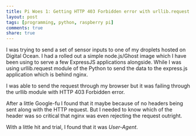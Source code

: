 ```yaml
---
title: Pi Woes 1: Getting HTTP 403 Forbidden error with urllib.request
layout: post
tags: [programming, python, raspberry pi]
comments: true
share: true
---
```

I was trying to send a set of sensor inputs to one of my droplets hosted on Digital Ocean. I had a rolled out a simple node.js/Ghost image which I have been using to serve a few ExpressJS applications alongside. While I was using urllib.request module of the Python to send the data to the express.js application which is behind nginx.

I was able to send the request through my browser but it was failing through the urllib module with HTTP 403 Forbidden error.

After a little Google-fu I found that it maybe because of no headers being sent along with the HTTP request. But I needed to know which of the header was so critical that nginx was even rejecting the request outright.

With a little hit and trial, I found that it was *User-Agent*.
